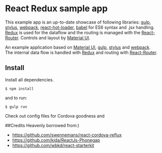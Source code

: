 # React Redux sample app

This example app is an up-to-date showcase of following libraries: [gulp](https://github.com/gulpjs/gulp), [stylus](https://github.com/LearnBoost/stylus), [webpack](https://github.com/webpack/webpack),
[react-hot-loader](https://github.com/gaearon/react-hot-loader),
[babel](https://github.com/babel/babel) for ES6 syntax and .jsx handling.
[Redux](https://github.com/rackt/react-redux) is used for the dataflow and the routing is managed with the [React-Router](https://github.com/rackt/react-router). Controls and layout by [Material UI](http://material-ui.com/#/).




An example application based on [Material UI](http://material-ui.com/#/), [gulp](https://github.com/gulpjs/gulp), [stylus](https://github.com/LearnBoost/stylus) and [webpack](https://github.com/webpack/webpack). The internal data flow is handled with [Redux](https://github.com/rackt/react-redux) and routing with [React-Router](https://github.com/rackt/react-router).

## Install

Install all dependencies. 

```
$ npm install
```

and to run:

```
$ gulp run
```

Check out config files for Cordova goodness and 

##Credits
Heavenly borrowed from:)

* https://github.com/swennemans/react-cordova-reflux 
* https://github.com/kjda/ReactJs-Phonegap
* https://github.com/wbkd/react-starterkit
